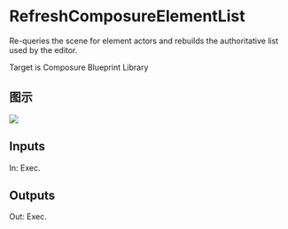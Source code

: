 # RefreshComposureElementList

Re-queries the scene for element actors and rebuilds the authoritative list used by the editor.

Target is Composure Blueprint Library

## 图示

![]($-20221218-18293333.png)

## Inputs

In: Exec.  

## Outputs

Out: Exec.

